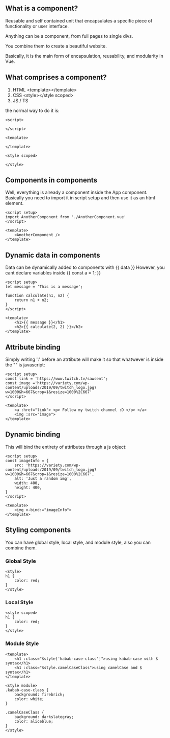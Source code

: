 ## What is a component?

Reusable and self contained unit that encapsulates a specific piece of functionality or user interface.

Anything can be a component, from full pages to single divs.

You combine them to create a beautiful website.

Basically, it is the main form of encapsulation, reusability, and modularity in Vue.

## What comprises a component?

1. HTML \<template>\</template>
2. CSS \<style>\</style scoped>
3. JS / TS

the normal way to do it is: 
```vue
<script>

</script>

<template>

</template>

<style scoped>

</style>
```

## Components in components

Well, everything is already a component inside the App component. Basically you need to import it in script setup and then use it as an html element.
```vue
<script setup>
import AnotherComponent from './AnotherComponent.vue'
</script>

<template>
    <AnotherComponent />
</template>
```

## Dynamic data in components

Data can be dynamically added to components with {{ data }}
However, you cant declare variables inside {{ const a = 1; }}

```vue
<script setup>
let message = 'This is a message';

function calculate(n1, n2) {
    return n1 + n2;
}
</script>

<template>
    <h1>{{ message }}</h1>
    <h2>{{ calculate(2, 2) }}</h2>
</template>
```

## Attribute binding 

Simply writing ':' before an atrtibute will make it so that whatwever is inside the "" is javascript:

```vue
<script setup>
const link = 'https://www.twitch.tv/sawsent';
const image ='https://variety.com/wp-content/uploads/2019/09/twitch_logo.jpg?w=1000&h=667&crop=1&resize=1000%2C667'
</script>

<template>
	<a :href="link"> <p> Follow my twitch channel :D </p> </a>
	<img :src="image">
</template>
```

## Dynamic binding

This will bind the entirety of attributes through a js object:

```vue
<script setup>
const imageInfo = {
    src: 'https://variety.com/wp-content/uploads/2019/09/twitch_logo.jpg?w=1000&h=667&crop=1&resize=1000%2C667',
    alt: 'Just a random img',
    width: 400,
    height: 400,
}
</script>

<template>
    <img v-bind:="imageInfo">
</template>
```

## Styling components

You can have global style, local style, and module style, also you can combine them.

### Global Style

```vue
<style>
h1 {
	color: red;
}
</style>
```

### Local Style

```vue
<style scoped>
h1 {
	color: red;
}
</style>
```

### Module Style 

```vue
<template>
    <h1 :class="$style['kabab-case-class']">using kabab-case with $ syntax</h1>
    <h1 :class="$style.camelCaseClass">using camelCase and $ syntax</h1>
</template>

<style module>
.kabab-case-class {
    background: firebrick;
    color: white;
}

.camelCaseClass {
    background: darkslategray;
    color: aliceblue;
}
</style>
```
